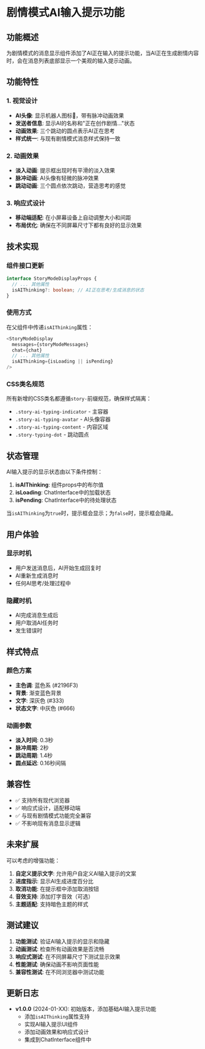 # 剧情模式AI输入提示功能

## 功能概述

为剧情模式的消息显示组件添加了AI正在输入的提示功能，当AI正在生成剧情内容时，会在消息列表底部显示一个美观的输入提示动画。

## 功能特性

### 1. 视觉设计
- **AI头像**: 显示机器人图标🤖，带有脉冲动画效果
- **发送者信息**: 显示AI的名称和"正在创作剧情..."状态
- **动画效果**: 三个跳动的圆点表示AI正在思考
- **样式统一**: 与现有剧情模式消息样式保持一致

### 2. 动画效果
- **淡入动画**: 提示框出现时有平滑的淡入效果
- **脉冲动画**: AI头像有轻微的脉冲效果
- **跳动动画**: 三个圆点依次跳动，营造思考的感觉

### 3. 响应式设计
- **移动端适配**: 在小屏幕设备上自动调整大小和间距
- **布局优化**: 确保在不同屏幕尺寸下都有良好的显示效果

## 技术实现

### 组件接口更新

```typescript
interface StoryModeDisplayProps {
  // ... 其他属性
  isAIThinking?: boolean; // AI正在思考/生成消息的状态
}
```

### 使用方式

在父组件中传递`isAIThinking`属性：

```typescript
<StoryModeDisplay
  messages={storyModeMessages}
  chat={chat}
  // ... 其他属性
  isAIThinking={isLoading || isPending}
/>
```

### CSS类名规范

所有新增的CSS类名都遵循`story-`前缀规范，确保样式隔离：

- `.story-ai-typing-indicator` - 主容器
- `.story-ai-typing-avatar` - AI头像容器
- `.story-ai-typing-content` - 内容区域
- `.story-typing-dot` - 跳动圆点

## 状态管理

AI输入提示的显示状态由以下条件控制：

1. **isAIThinking**: 组件props中的布尔值
2. **isLoading**: ChatInterface中的加载状态
3. **isPending**: ChatInterface中的待处理状态

当`isAIThinking`为`true`时，提示框会显示；为`false`时，提示框会隐藏。

## 用户体验

### 显示时机
- 用户发送消息后，AI开始生成回复时
- AI重新生成消息时
- 任何AI思考/处理过程中

### 隐藏时机
- AI完成消息生成后
- 用户取消AI任务时
- 发生错误时

## 样式特点

### 颜色方案
- **主色调**: 蓝色系 (#2196F3)
- **背景**: 渐变蓝色背景
- **文字**: 深灰色 (#333)
- **状态文字**: 中灰色 (#666)

### 动画参数
- **淡入时间**: 0.3秒
- **脉冲周期**: 2秒
- **跳动周期**: 1.4秒
- **圆点延迟**: 0.16秒间隔

## 兼容性

- ✅ 支持所有现代浏览器
- ✅ 响应式设计，适配移动端
- ✅ 与现有剧情模式功能完全兼容
- ✅ 不影响现有消息显示逻辑

## 未来扩展

可以考虑的增强功能：

1. **自定义提示文字**: 允许用户自定义AI输入提示的文案
2. **进度指示**: 显示AI生成进度百分比
3. **取消功能**: 在提示框中添加取消按钮
4. **音效支持**: 添加打字音效（可选）
5. **主题适配**: 支持暗色主题的样式

## 测试建议

1. **功能测试**: 验证AI输入提示的显示和隐藏
2. **动画测试**: 检查所有动画效果是否流畅
3. **响应式测试**: 在不同屏幕尺寸下测试显示效果
4. **性能测试**: 确保动画不影响页面性能
5. **兼容性测试**: 在不同浏览器中测试功能

## 更新日志

- **v1.0.0** (2024-01-XX): 初始版本，添加基础AI输入提示功能
  - 添加`isAIThinking`属性支持
  - 实现AI输入提示UI组件
  - 添加动画效果和响应式设计
  - 集成到ChatInterface组件中
